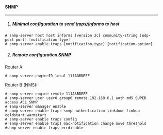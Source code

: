 #### SNMP
---------

1. ##### Minimal configuration to send traps/informs to host

```
# snmp-server host host informs [version 2c] community-string [udp-port port] [notification-type]
# snmp-server enable traps [notification-type] [notification-option]
```

2. ##### Remote configuration SNMP

Router A:

```
# snmp-server engineID local 111A3BDEFF
```

Router B (NMS):

```
# snmp-server engine remote 111A3BDEFF
# snmp-server user user0 group0 remote 192.168.0.1 auth md5 SUPER access ACL_SNMP
# snmp-server manager enable
# snmp-server enable traps snmp authentication linkdown linkup coldstart warmstart
# snmp-server enable traps config
# snmp-server enable traps mac-notification change move threshold
#snmp-server enable traps errdisable
```
